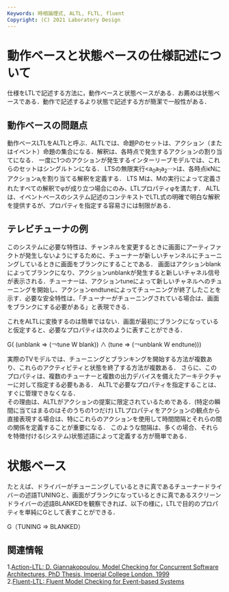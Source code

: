 ```yaml
---
Keywords: 時相論理式, ALTL, FLTL, fluent  
Copyright: (C) 2021 Laboratory Design  
---
```


# 動作ベースと状態ベースの仕様記述について  
仕様をLTLで記述する方法に，動作ベースと状態ベースがある．お薦めは状態ベースである．動作で記述するより状態で記述する方が簡潔で一般性がある．

## 動作ベースの問題点  
動作ベースLTLをALTLと呼ぶ．ALTLでは、命題Pのセットは、アクション（またはイベント）命題の集合になる．解釈は、各時点で発生するアクションの割り当てになる．
一度に1つのアクションが発生するインターリーブモデルでは、これらのセットはシングルトンになる．
LTSの無限実行<a<sub>0</sub>a<sub>1</sub>a<sub>2</sub>···>は、各時点iϵNにアクションa<sub>i</sub>を割り当てる解釈を定義する．
LTS Mは、Mの実行によって定義されたすべての解釈でφが成り立つ場合にのみ、LTLプロパティφを満たす．
ALTLは、イベントベースのシステム記述のコンテキストでLTL式の明確で明白な解釈を提供するが、プロパティを指定する容易さには制限がある．

## テレビチューナの例  
このシステムに必要な特性は、チャンネルを変更するときに画面にアーティファクトが発生しないようにするために、チューナーが新しいチャンネルにチューニングしているときに画面をブランクにすることである．
画面はアクションblankによってブランクになり、アクションunblankが発生すると新しいチャネル信号が表示される．チューナーは、アクションtuneによって新しいチャネルへのチューニングを開始し、アクションendtuneによってチューニングが終了したことを示す．必要な安全特性は、「チューナーがチューニングされている場合は、画面をブランクにする必要がある」と表現できる．

これをALTLに変換するのは簡単ではない．画面が最初にブランクになっていると仮定すると、必要なプロパティは次のように表すことができる．

G( (unblank ⇒ (￢tune W blank)) ∧ (tune ⇒ (￢unblank W endtune)))  

実際のTVモデルでは、チューニングとブランキングを開始する方法が複数あり、これらのアクティビティと状態を終了する方法が複数ある．
さらに、このプロパティは、複数のチューナーと複数の出力デバイスを備えたアーキテクチャーに対して指定する必要もある．
ALTLで必要なプロパティを指定することは、すぐに管理できなくなる．  
その理由は、ALTLがアクションの提案に限定されているためである．(特定の瞬間に当てはまるのはそのうちの1つだけ) 
LTLプロパティをアクションの観点から直接表現する場合は、特にこれらのアクションを使用して時間間隔とそれらの間の関係を定義することが重要になる．
このような間隔は、多くの場合、それらを特徴付ける(システム)状態述語によって定義する方が簡単である．


# 状態ベース  

たとえば、ドライバーがチューニングしているときに真であるチューナードライバーの述語TUNINGと、画面がブランクになっているときに真であるスクリーンドライバーの述語BLANKEDを観察できれば、以下の様に，LTLで目的のプロパティを単純にGとして表すことができる．

G（TUNING ⇒ BLANKED）


## 関連情報  
1.[Action-LTL: D. Giannakopoulou, Model Checking for Concurrent Software Architectures, PhD Thesis, Imperial College London, 1999](https://ti.arc.nasa.gov/m/profile/dimitra/publications/thesis.pdf)  
2.[Fluent-LTL: Fluent Model Checking for Event-based Systems](https://ti.arc.nasa.gov/m/profile/dimitra/publications/esecfse03.pdf) <!-- 元ネタ C:\Users\toshiyuki\Dropbox\Work\LTSA\Fluent Model Checking for Event-based Systems esecfse03.pdf  -->

